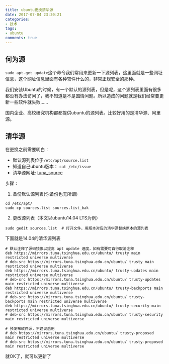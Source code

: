 ```yaml
---
title: ubuntu更换清华源
date: 2017-07-04 23:30:21
categories:
- 技术
tags:
- ubuntu
comments: true
---
```


## 何为源
`sudo apt-get update`这个命令我们常用来更新一下源列表，这里面就是一些网址信息，这个网址信息里面有各种软件什么的，非常正规安全的那种。

我们安装Ubuntu的时候，有一个默认的源列表，但是呢，这个源列表里面有很多都没有办法访问了，我不知道是不是国情问题。所以造成的问题就是我们经常要更新一些软件就失败……

国内企业、高校研究机构都都提供ubuntu的源列表。比较好用的是清华源、阿里源。
<!--more-->
## 清华源
在更换之前需要明白：
+ 默认源列表位于`/etc/apt/source.list`
+ 知道自己ubuntu版本： `cat /etc/issue`
+ 清华源网址: [tuna_source](https://mirror.tuna.tsinghua.edu.cn/help/ubuntu/)

步骤：
1. 备份默认源列表(你备份也无所谓)
```
cd /etc/apt/
sudo cp sources.list sources.list_bak
```
2. 更改源列表（本文以ubuntu14.04 LTS为例）
```
sudo gedit sources.list  # 打开文件，用版本对应的清华源替换原本的源列表
```
下面就是14.04的清华源列表
```
# 默认注释了源码镜像以提高 apt update 速度，如有需要可自行取消注释
deb https://mirrors.tuna.tsinghua.edu.cn/ubuntu/ trusty main restricted universe multiverse
# deb-src https://mirrors.tuna.tsinghua.edu.cn/ubuntu/ trusty main restricted universe multiverse
deb https://mirrors.tuna.tsinghua.edu.cn/ubuntu/ trusty-updates main restricted universe multiverse
# deb-src https://mirrors.tuna.tsinghua.edu.cn/ubuntu/ trusty-updates main restricted universe multiverse
deb https://mirrors.tuna.tsinghua.edu.cn/ubuntu/ trusty-backports main restricted universe multiverse
# deb-src https://mirrors.tuna.tsinghua.edu.cn/ubuntu/ trusty-backports main restricted universe multiverse
deb https://mirrors.tuna.tsinghua.edu.cn/ubuntu/ trusty-security main restricted universe multiverse
# deb-src https://mirrors.tuna.tsinghua.edu.cn/ubuntu/ trusty-security main restricted universe multiverse

# 预发布软件源，不建议启用
# deb https://mirrors.tuna.tsinghua.edu.cn/ubuntu/ trusty-proposed main restricted universe multiverse
# deb-src https://mirrors.tuna.tsinghua.edu.cn/ubuntu/ trusty-proposed main restricted universe multiverse
```

就OK了，就可以更新了
